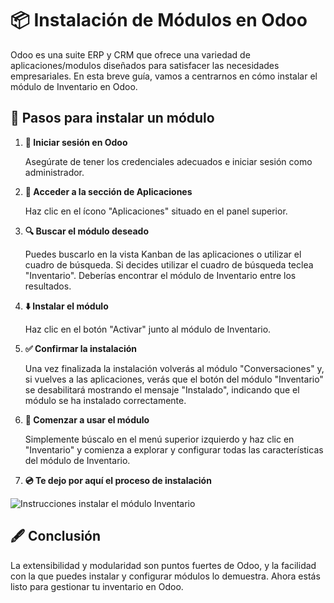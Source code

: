 # 📦 Instalación de Módulos en Odoo

Odoo es una suite ERP y CRM que ofrece una variedad de aplicaciones/modulos diseñados para satisfacer las necesidades empresariales. En esta breve guía, vamos a centrarnos en cómo instalar el módulo de Inventario en Odoo.

## 🚀 Pasos para instalar un módulo

1. **🔑 Iniciar sesión en Odoo**

    Asegúrate de tener los credenciales adecuados e iniciar sesión como administrador.

2. **📲 Acceder a la sección de Aplicaciones**

    Haz clic en el ícono "Aplicaciones" situado en el panel superior.

3. **🔍 Buscar el módulo deseado**

    Puedes buscarlo en la vista Kanban de las aplicaciones o utilizar el cuadro de búsqueda. Si decides utilizar el cuadro de búsqueda teclea "Inventario". Deberías encontrar el módulo de Inventario entre los resultados.

4. **⬇️ Instalar el módulo**

    Haz clic en el botón "Activar" junto al módulo de Inventario.

5. **✅ Confirmar la instalación**

    Una vez finalizada la instalación volverás al módulo "Conversaciones" y, si vuelves a las aplicaciones, verás que el botón del módulo "Inventario" se desabilitará mostrando el mensaje "Instalado", indicando que el módulo se ha instalado correctamente.

6. **🎉 Comenzar a usar el módulo**

    Simplemente búscalo en el menú superior izquierdo y haz clic en "Inventario" y comienza a explorar y configurar todas las características del módulo de Inventario.

7. **💿 Te dejo por aquí el proceso de instalación**

![Instrucciones instalar el módulo Inventario](https://github.com/canarydev/SGE_23-24/blob/main/assets/images/instalaci%C3%B3n_inventario.gif?raw=true)


## 🖋️ Conclusión

La extensibilidad y modularidad son puntos fuertes de Odoo, y la facilidad con la que puedes instalar y configurar módulos lo demuestra. Ahora estás listo para gestionar tu inventario en Odoo.

